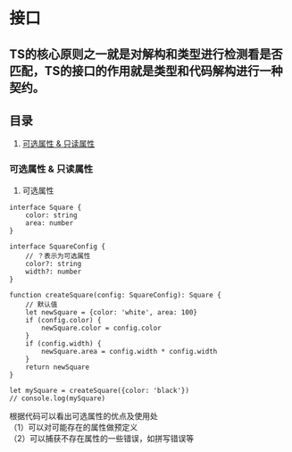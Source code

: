 # 接口

## TS的核心原则之一就是对解构和类型进行检测看是否匹配，TS的接口的作用就是类型和代码解构进行一种契约。

## 目录
1. [可选属性 & 只读属性](https://github.com/Will0319/study/blob/master/TypeScript/接口.md#布尔值) 

### 可选属性 & 只读属性
1. 可选属性  
```
interface Square {
    color: string
    area: number
}

interface SquareConfig {
    // ？表示为可选属性
    color?: string
    width?: number
}

function createSquare(config: SquareConfig): Square {
    // 默认值
    let newSquare = {color: 'white', area: 100}
    if (config.color) {
        newSquare.color = config.color
    }
    if (config.width) {
        newSquare.area = config.width * config.width
    }
    return newSquare
}

let mySquare = createSquare({color: 'black'})
// console.log(mySquare)
```
根据代码可以看出可选属性的优点及使用处  
（1）可以对可能存在的属性做预定义  
（2）可以捕获不存在属性的一些错误，如拼写错误等  